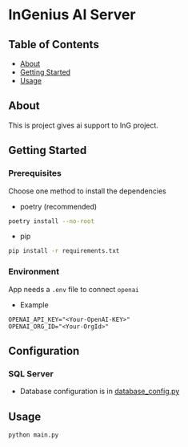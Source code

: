 # InGenius AI Server

## Table of Contents

- [About](#about)
- [Getting Started](#getting_started)
- [Usage](#usage)

## About <a name = "about"></a>

This is project gives ai support to InG project.

## Getting Started <a name = "getting_started"></a>

### Prerequisites

Choose one method to install the dependencies

- poetry (recommended)

```bash
poetry install --no-root
```

- pip

```bash
pip install -r requirements.txt
```

### Environment

App needs a `.env` file to connect `openai`

- Example

```env
OPENAI_API_KEY="<Your-OpenAI-KEY>"
OPENAI_ORG_ID="<Your-OrgId>"
```

## Configuration

### SQL Server

- Database configuration is in [database_config.py](./config/database_config.py)

## Usage <a name = "usage"></a>

```base
python main.py
```
